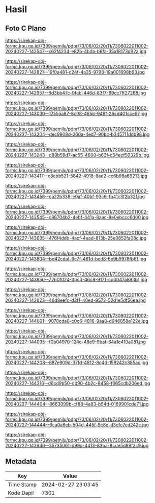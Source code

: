 # Hasil

## Foto C Plano

https://sirekap-obj-formc.kpu.go.id/7399/pemilu/pdpr/73/06/02/20/11/7306022011002-20240227-142547--c62f4234-e82b-4bda-b6fa-35a18173d92a.jpg

https://sirekap-obj-formc.kpu.go.id/7399/pemilu/pdpr/73/06/02/20/11/7306022011002-20240227-142821--19f0a481-c24f-4a35-9798-19a001698b63.jpg

https://sirekap-obj-formc.kpu.go.id/7399/pemilu/pdpr/73/06/02/20/11/7306022011002-20240227-142957--6d3bb47c-9fab-446d-83f7-89cc7ff27268.jpg

https://sirekap-obj-formc.kpu.go.id/7399/pemilu/pdpr/73/06/02/20/11/7306022011002-20240227-143030--17555a87-8c08-4656-948f-26cd401cce97.jpg

https://sirekap-obj-formc.kpu.go.id/7399/pemilu/pdpr/73/06/02/20/11/7306022011002-20240227-143204--dec9908d-260a-4ed7-90bc-b345711ddb98.jpg

https://sirekap-obj-formc.kpu.go.id/7399/pemilu/pdpr/73/06/02/20/11/7306022011002-20240227-143243--d88b59d7-ac55-4600-b63f-c54ecf50329b.jpg

https://sirekap-obj-formc.kpu.go.id/7399/pemilu/pdpr/73/06/02/20/11/7306022011002-20240227-143417--c8cbb521-5842-4918-8ad2-cc6b98a69213.jpg

https://sirekap-obj-formc.kpu.go.id/7399/pemilu/pdpr/73/06/02/20/11/7306022011002-20240227-143456--ca22b338-e0af-40bf-93c6-fb41c3f2b32f.jpg

https://sirekap-obj-formc.kpu.go.id/7399/pemilu/pdpr/73/06/02/20/11/7306022011002-20240227-143545--c86704b2-4ebf-441a-8aac-8e0ebccc6d00.jpg

https://sirekap-obj-formc.kpu.go.id/7399/pemilu/pdpr/73/06/02/20/11/7306022011002-20240227-143635--476f4ddb-4acf-4ead-813b-25e0852fa08c.jpg

https://sirekap-obj-formc.kpu.go.id/7399/pemilu/pdpr/73/06/02/20/11/7306022011002-20240227-143804--bd42cdaf-9c7f-461d-bed8-6e9b9978fb61.jpg

https://sirekap-obj-formc.kpu.go.id/7399/pemilu/pdpr/73/06/02/20/11/7306022011002-20240227-143850--7260f024-3bc3-46c8-9171-cd0047a893b1.jpg

https://sirekap-obj-formc.kpu.go.id/7399/pemilu/pdpr/73/06/02/20/11/7306022011002-20240227-143923--46d8eefc-d3f1-40ed-9572-52d1e5df56ea.jpg

https://sirekap-obj-formc.kpu.go.id/7399/pemilu/pdpr/73/06/02/20/11/7306022011002-20240227-144001--9078cda0-c0c6-4816-9aa8-d946858e122e.jpg

https://sirekap-obj-formc.kpu.go.id/7399/pemilu/pdpr/73/06/02/20/11/7306022011002-20240227-144035--f0b04970-124c-48e9-9baf-64a1e410a081.jpg

https://sirekap-obj-formc.kpu.go.id/7399/pemilu/pdpr/73/06/02/20/11/7306022011002-20240227-144208--887e909d-37fd-4812-8c4d-158242c385ac.jpg

https://sirekap-obj-formc.kpu.go.id/7399/pemilu/pdpr/73/06/02/20/11/7306022011002-20240227-144316--d6cd9b50-dd90-4b2c-8458-f665cdb206ed.jpg

https://sirekap-obj-formc.kpu.go.id/7399/pemilu/pdpr/73/06/02/20/11/7306022011002-20240227-144404--8663099b-cf88-4a83-b54d-0169901cde71.jpg

https://sirekap-obj-formc.kpu.go.id/7399/pemilu/pdpr/73/06/02/20/11/7306022011002-20240227-144444--6ca0a6eb-504d-445f-9c8e-d3dfc7cd242c.jpg

https://sirekap-obj-formc.kpu.go.id/7399/pemilu/pdpr/73/06/02/20/11/7306022011002-20240227-142646--35735061-d99d-4413-83ba-8cde5d89f2c9.jpg


## Metadata

| Key        | Value               |
| ---------- | ------------------- |
| Time Stamp | 2024-02-27 23:03:45 |
| Kode Dapil | 7301                |



